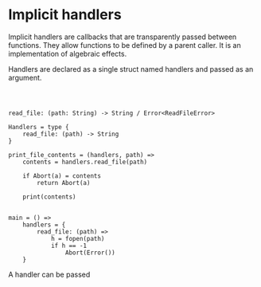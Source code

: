 # Implicit handlers

Implicit handlers are callbacks that are transparently passed between functions. They allow functions to be defined by a parent caller. It is an implementation of algebraic effects.

Handlers are declared as a single struct named handlers and passed as an argument.

```



read_file: (path: String) -> String / Error<ReadFileError>

Handlers = type {
    read_file: (path) -> String
}

print_file_contents = (handlers, path) =>
    contents = handlers.read_file(path)
    
    if Abort(a) = contents
        return Abort(a)
        
    print(contents)
    
    
main = () => 
    handlers = {
        read_file: (path) => 
            h = fopen(path)
            if h == -1 
                Abort(Error())
    }
```

A handler can be passed


